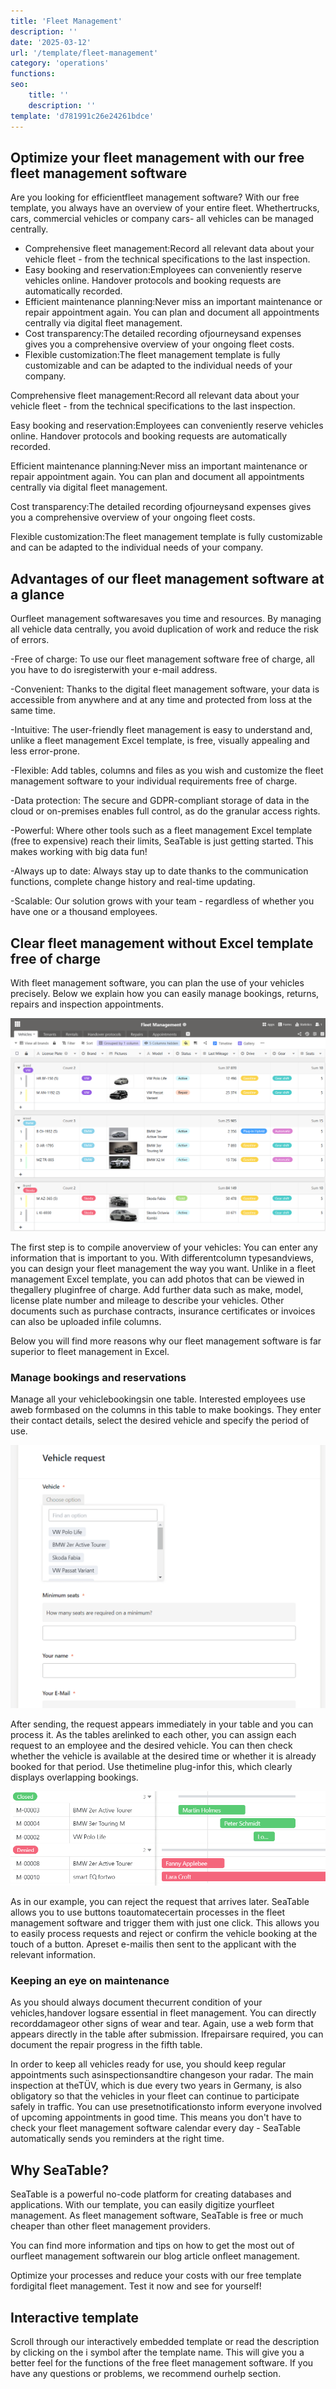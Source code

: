 ```yaml
---
title: 'Fleet Management'
description: ''
date: '2025-03-12'
url: '/template/fleet-management'
category: 'operations'
functions:
seo:
    title: ''
    description: ''
template: 'd781991c26e24261bdce'
---
```


## Optimize your fleet management with our free fleet management software

Are you looking for efficientfleet management software? With our free template, you always have an overview of your entire fleet. Whethertrucks, cars, commercial vehicles or company cars- all vehicles can be managed centrally.

- Comprehensive fleet management:Record all relevant data about your vehicle fleet - from the technical specifications to the last inspection.
- Easy booking and reservation:Employees can conveniently reserve vehicles online. Handover protocols and booking requests are automatically recorded.
- Efficient maintenance planning:Never miss an important maintenance or repair appointment again. You can plan and document all appointments centrally via digital fleet management.
- Cost transparency:The detailed recording ofjourneysand expenses gives you a comprehensive overview of your ongoing fleet costs.
- Flexible customization:The fleet management template is fully customizable and can be adapted to the individual needs of your company.

Comprehensive fleet management:Record all relevant data about your vehicle fleet - from the technical specifications to the last inspection.

Easy booking and reservation:Employees can conveniently reserve vehicles online. Handover protocols and booking requests are automatically recorded.

Efficient maintenance planning:Never miss an important maintenance or repair appointment again. You can plan and document all appointments centrally via digital fleet management.

Cost transparency:The detailed recording ofjourneysand expenses gives you a comprehensive overview of your ongoing fleet costs.

Flexible customization:The fleet management template is fully customizable and can be adapted to the individual needs of your company.

## Advantages of our fleet management software at a glance

Ourfleet management softwaresaves you time and resources. By managing all vehicle data centrally, you avoid duplication of work and reduce the risk of errors.

-Free of charge: To use our fleet management software free of charge, all you have to do isregisterwith your e-mail address.

-Convenient: Thanks to the digital fleet management software, your data is accessible from anywhere and at any time and
protected from loss at the same time.

-Intuitive: The user-friendly fleet management is easy to understand and, unlike a fleet management Excel template, is free, visually appealing and less error-prone.

-Flexible: Add tables, columns and files as you wish and customize the fleet management software to your individual requirements free of charge.

-Data protection: The secure and GDPR-compliant storage of data in the cloud or on-premises enables full control, as do the granular access rights.

-Powerful: Where other tools such as a fleet management Excel template (free to expensive) reach their limits, SeaTable is just getting started. This makes working with big data fun!

-Always up to date: Always stay up to date thanks to the communication functions, complete change history and real-time updating.

-Scalable: Our solution grows with your team - regardless of whether you have one or a thousand employees.

## Clear fleet management without Excel template free of charge

With fleet management software, you can plan the use of your vehicles precisely. Below we explain how you can easily manage bookings, returns, repairs and inspection appointments.

![](images/image-1739373488166.png)

The first step is to compile anoverview of your vehicles: You can enter any information that is important to you. With differentcolumn typesandviews, you can design your fleet management the way you want. Unlike in a fleet management Excel template, you can add photos that can be viewed in thegallery pluginfree of charge. Add further data such as make, model, license plate number and mileage to describe your vehicles. Other documents such as purchase contracts, insurance certificates or invoices can also be uploaded infile columns.

Below you will find more reasons why our fleet management software is far superior to fleet management in Excel.

### Manage bookings and reservations

Manage all your vehiclebookingsin one table. Interested employees use aweb formbased on the columns in this table to make bookings. They enter their contact details, select the desired vehicle and specify the period of use.

![](images/vehicle-request.png)

After sending, the request appears immediately in your table and you can process it. As the tables arelinked to each other, you can assign each request to an employee and the desired vehicle. You can then check whether the vehicle is available at the desired time or whether it is already booked for that period. Use thetimeline plug-infor this, which clearly displays overlapping bookings.

![](images/Booked-vehicles.png)

As in our example, you can reject the request that arrives later. SeaTable allows you to use buttons toautomatecertain processes in the fleet management software and trigger them with just one click. This allows you to easily process requests and reject or confirm the vehicle booking at the touch of a button. Apreset e-mailis then sent to the applicant with the relevant information.

### Keeping an eye on maintenance

As you should always document thecurrent condition of your vehicles,handover logsare essential in fleet management. You can directly recorddamageor other signs of wear and tear. Again, use a web form that appears directly in the table after submission. Ifrepairsare required, you can document the repair progress in the fifth table.

In order to keep all vehicles ready for use, you should keep regular appointments such asinspectionsandtire changeson your radar. The main inspection at theTÜV, which is due every two years in Germany, is also obligatory so that the vehicles in your fleet can continue to participate safely in traffic. You can use presetnotificationsto inform everyone involved of upcoming appointments in good time. This means you don't have to check your fleet management software calendar every day - SeaTable automatically sends you reminders at the right time.

## Why SeaTable?

SeaTable is a powerful no-code platform for creating databases and applications. With our template, you can easily digitize yourfleet management. As fleet management software, SeaTable is free or much cheaper than other fleet management providers.

You can find more information and tips on how to get the most out of ourfleet management softwarein our blog article onfleet management.

Optimize your processes and reduce your costs with our free template fordigital fleet management. Test it now and see for yourself!

## Interactive template

Scroll through our interactively embedded template or read the description by clicking on the i symbol after the template name. This will give you a better feel for the functions of the free fleet management software. If you have any questions or problems, we recommend ourhelp section.
